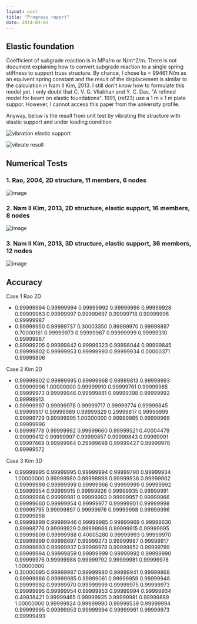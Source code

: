 ```yaml
---
layout: post
title: "Progress report"
date: 2014-03-02
---
```


## Elastic foundation ##

Coefficient of subgrade reaction is in MPa/m or N/m^2/m. There is not document explaining how to convert subgrade reaction to a single spring stiffness to support truss structure. By chance, I chose ks = 99461 N/m as an equivent spring constant and the result of the displacement is similar to the calculation in Nam Il Kim, 2013. I still don't know how to formulate this model yet. I only doubt that C. V. G. Vllabhan and Y. C. Das, "A refined model for beam on elastic foundations", 1991, (ref23) use a 1 m x 1 m plate suppor. However, I cannot access this paper from the university profile.

Anyway, below is the result from unit test by vibrating the structure with elastic support and under loading condition

![vibration elastic support](http://oi60.tinypic.com/20fyf75.jpg "Vibrate Elastic Support")

![vibrate result](http://oi57.tinypic.com/5bxx50.jpg "Vibrate Result")

## Numerical Tests ##

### 1. Rao, 2004, 2D structure, 11 members, 6 nodes ##

![image](http://oi57.tinypic.com/2s67q7s.jpg "2D structures, simply support")

### 2. Nam Il Kim, 2013, 2D structure, elastic support, 16 members, 8 nodes ###

![image](http://oi57.tinypic.com/x8zva.jpg "2D structure, elastic support")

### 3. Nam Il Kim, 2013, 3D structure, elastic support, 36 members, 12 nodes ###

![image](http://oi58.tinypic.com/a32i42.jpg "3D structure, elastic support")

## Accuracy ##

Case 1 Rao 2D

  - 0.99999994 	0.99999994 	0.99999992 	0.99999998 	0.99999928 	0.99999963 	0.99999997 	0.99999697 	0.99999718 	0.99999996 	0.99999987 	
  - 0.99999950 	0.99999737 	0.30003350 	0.99999970 	0.99998897 	0.70000161 	0.99999973 	0.99999967 	0.99999999 	0.99999310 	0.99999987 	
  - 0.99999205 	0.99999842 	0.99999323 	0.99998044 	0.99999845 	0.99999802 	0.99999953 	0.99999993 	0.99999934 	0.00000371 	0.99999806 	

Case 2 Kim 2D

  - 0.99999902 	0.99999995 	0.99999968 	0.99999813 	0.99999993 	0.99999996 	1.00000000 	0.99999910 	0.99999761 	0.99999985 	0.99999973 	0.99999946 	0.99999881 	0.99999398 	0.99999992 	0.99999913 	
  - 0.99999997 	0.99999978 	0.99999717 	0.99999774 	0.99999845 	0.99999917 	0.99999989 	0.99999829 	0.29999817 	0.99999999 	0.99999729 	0.99999995 	1.00000000 	0.99999985 	0.99999968 	0.99999996 	
  - 0.99999778 	0.99999992 	0.99999660 	0.99999521 	0.40004479 	0.99999412 	0.99999997 	0.99999857 	0.99999843 	0.99999991 	0.99997469 	0.99999964 	0.29999698 	0.99999427 	0.99999978 	0.99999572 	

Case 3 Kim 3D
  
  - 0.99999995 	0.99999995 	0.99999994 	0.99999790 	0.99999934 	1.00000000 	0.99999980 	0.99999998 	0.99999938 	0.99999962 	0.99999999 	0.99999999 	0.99999966 	0.99999999 	0.99999992 	0.99999954 	0.99999915 	0.99999926 	0.99999935 	0.99999991 	0.99999968 	0.99999981 	0.99999993 	0.99999957 	0.99999966 	0.99999660 	0.99999954 	0.99999977 	0.99999901 	0.99999998 	0.99999795 	0.99999897 	0.99999976 	0.99999998 	0.99999996 	0.99999858 	
  - 0.99999899 	0.99999946 	0.99999985 	0.99999969 	0.99998630 	0.99998776 	0.99999929 	0.99999988 	0.99999915 	0.99999995 	0.99999809 	0.99999988 	0.40005280 	0.99999993 	0.99999970 	0.99999999 	0.99998697 	0.99999273 	0.99999987 	0.99999917 	0.99999693 	0.99999937 	0.99999978 	0.99999952 	0.99999789 	0.99999994 	0.99999859 	0.99999999 	0.99999992 	0.99999990 	0.99999976 	0.99999988 	0.99999792 	0.99999981 	0.99999978 	1.00000000 	
  - 0.30000695 	0.99999987 	0.99999980 	0.99999941 	0.99999868 	0.99999986 	0.99999985 	0.99999061 	0.99999959 	0.99999948 	0.99999992 	0.99999970 	0.99999999 	0.99999975 	0.99999973 	0.99999995 	0.99999954 	0.99999953 	0.99999994 	0.99999934 	0.49938421 	0.99999465 	0.99999935 	0.99999981 	0.99999889 	1.00000000 	0.99999924 	0.99999990 	0.99999539 	0.99999994 	0.99999995 	0.99999953 	0.99999994 	0.99999961 	0.99999973 	0.99999493 	
  
